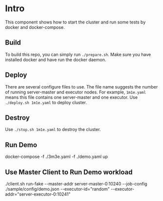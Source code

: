# Intro

This component shows how to start the cluster and run some tests by docker and docker-compose.

## Build

To build this repo, you can simply run `./prepare.sh`. Make sure you have installed docker and have run the docker daemon.

## Deploy

There are several configure files to use. The file name suggests the number of running server-master and executor nodes. For example, `1m1e.yaml` means this file contains one server-master and one executor. Use `./deploy.sh 1m1e.yaml` to deploy cluster.

## Destroy

Use `./stop.sh 1m1e.yaml` to destroy the cluster.

## Run Demo

docker-compose -f ./3m3e.yaml -f ./demo.yaml up

## Use Master Client to Run Demo workload

./client.sh run-fake --master-addr server-master-0:10240 --job-config ./sample/config/demo.json --executor-id="random" --executor-addr="server-executor-0:10241"

